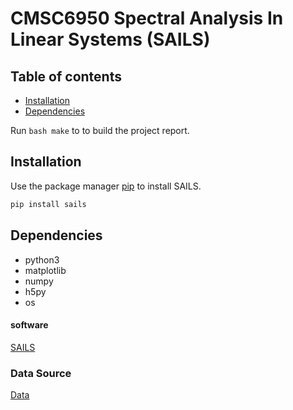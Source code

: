 # CMSC6950 Spectral Analysis In Linear Systems (SAILS)

## Table of contents
* [Installation](#instalation)
* [Dependencies](#dependencies)

Run ```bash make``` to to build the project report. 

## Installation 

Use the package manager [pip](https://pip.pypa.io/en/stable/) to install SAILS.

```bash
pip install sails
```  

## Dependencies
* python3
* matplotlib
* numpy
* h5py
* os

#### software

[SAILS](https://vcs.ynic.york.ac.uk/analysis/sails)

### Data Source

[Data](https://vcs.ynic.york.ac.uk/analysis/sails-example-data/-/tree/master)

